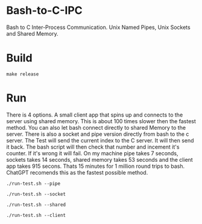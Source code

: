 # Bash-to-C-IPC
Bash to C Inter-Process Communication. Unix Named Pipes, Unix Sockets and Shared Memory.

# Build
```
make release
```
# Run
There is 4 options. A small client app that spins up and connects to the server using shared memory. This is about 100 times slower then the fastest method. You can also let bash connect directly to shared Memory to the server. There is also a socket and pipe version directly from bash to the c server. The Test will send the current index to the C server. It will then send it back. The bash script will then check that number and incement it's counter. If it's wrong it will fail. On my machine pipe takes 7 seconds, sockets takes 14 seconds, shared memory takes 53 seconds and the client app takes 915 secons. Thats 15 minutes for 1 million round trips to bash. ChatGPT recomends this as the fastest possible method.
```
./run-test.sh --pipe
```
```
./run-test.sh --socket
```
```
./run-test.sh --shared
```
```
./run-test.sh --client
```
